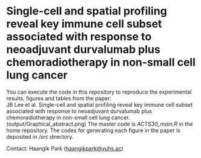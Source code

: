 # Single-cell and spatial profiling reveal key immune cell subset associated with response to neoadjuvant durvalumab plus chemoradiotherapy in non-small cell lung cancer
You can execute the code in this repository to reproduce the experimental results, figures and tables from the paper: <br>
JB Lee et al. Single-cell and spatial profiling reveal key immune cell subset associated with response to neoadjuvant durvalumab plus chemoradiotherapy in non-small cell lung cancer.
(output/Graphical_abstract.png)
The master code is <i>ACTS30_main.R</i> in the home repository. The codes for generating each figure in the paper is deposited in <i>/src</i> directory.

Contact: Haangik Park (haangikpark@yuhs.ac)

